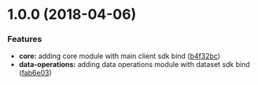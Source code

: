 <a name="1.0.0"></a>
# 1.0.0 (2018-04-06)


### Features

* **core:** adding core module with main client sdk bind ([b4f32bc](https://github.com/jexia/ng-jexia/commit/b4f32bc))
* **data-operations:** adding data operations module with dataset sdk bind ([fab6e03](https://github.com/jexia/ng-jexia/commit/fab6e03))
